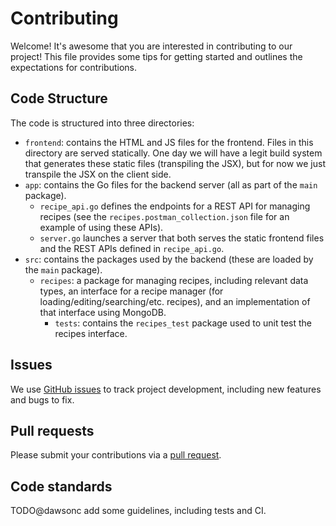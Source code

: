 # Contributing

Welcome! It's awesome that you are interested in contributing to our project! This file provides some tips for getting started and outlines the expectations for contributions.

## Code Structure

The code is structured into three directories:

- `frontend`: contains the HTML and JS files for the frontend. Files in this directory are served statically. One day we will have a legit build system that generates these static files (transpiling the JSX), but for now we just transpile the JSX on the client side.
- `app`: contains the Go files for the backend server (all as part of the `main` package).
    - `recipe_api.go` defines the endpoints for a REST API for managing recipes (see the `recipes.postman_collection.json` file for an example of using these APIs).
    - `server.go` launches a server that both serves the static frontend files and the REST APIs defined in `recipe_api.go`.
- `src`: contains the packages used by the backend (these are loaded by the `main` package).
    - `recipes`: a package for managing recipes, including relevant data types, an interface for a recipe manager (for loading/editing/searching/etc. recipes), and an implementation of that interface using MongoDB.
        - `tests`: contains the `recipes_test` package used to unit test the recipes interface.


## Issues

We use [GitHub issues](https://github.com/dawsonc/recipes/issues) to track project development, including new features and bugs to fix.

## Pull requests

Please submit your contributions via a [pull request](https://github.com/dawsonc/recipes/pulls).

## Code standards

TODO@dawsonc add some guidelines, including tests and CI.

